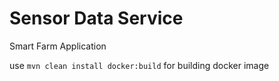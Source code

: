 # Sensor Data Service

Smart Farm Application

use `mvn clean install docker:build` for building docker image
